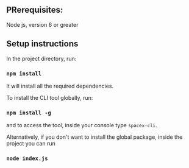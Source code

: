 ## PRerequisites:

Node js, version 6 or greater

## Setup instructions

In the project directory, run:

### `npm install`

It will install all the required dependencies.

To install the CLI tool globally, run:

### `npm install -g`

and to access the tool, inside your console type `spacex-cli`.

Alternatively, if you don't want to install the global package, inside the project you can run

### `node index.js`
